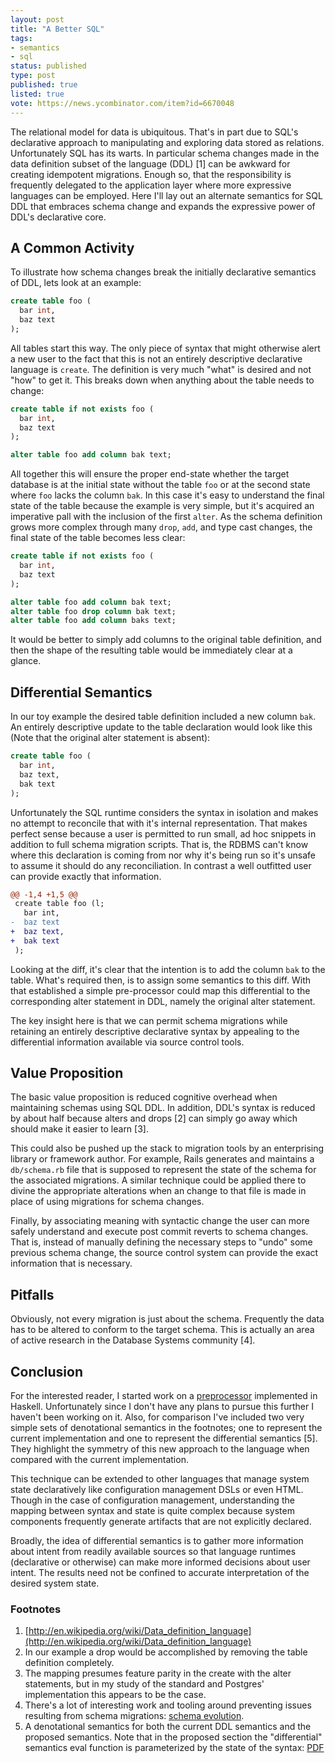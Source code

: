 ```yaml
---
layout: post
title: "A Better SQL"
tags:
- semantics
- sql
status: published
type: post
published: true
listed: true
vote: https://news.ycombinator.com/item?id=6670048
---
```



The relational model for data is ubiquitous. That's in part due to SQL's declarative approach to manipulating and exploring data stored as relations. Unfortunately SQL has its warts. In particular schema changes made in the data definition subset of the language (DDL) [1] can be awkward for creating idempotent migrations. Enough so, that the responsibility is frequently delegated to the application layer where more expressive languages can be employed. Here I'll lay out an alternate semantics for SQL DDL that embraces schema change and expands the expressive power of DDL's declarative core.

## A Common Activity

To illustrate how schema changes break the initially declarative semantics of DDL, lets look at an example:

```sql
create table foo (
  bar int,
  baz text
);
```

All tables start this way. The only piece of syntax that might otherwise alert a new user to the fact that this is not an entirely descriptive declarative language is `create`. The definition is very much "what" is desired and not "how" to get it. This breaks down when anything about the table needs to change:

```sql
create table if not exists foo (
  bar int,
  baz text
);

alter table foo add column bak text;
```

All together this will ensure the proper end-state whether the target database is at the initial state without the table `foo` or at the second state where `foo` lacks the column `bak`. In this case it's easy to understand the final state of the table because the example is very simple, but it's acquired an imperative pall with the inclusion of the first `alter`. As the schema definition grows more complex through many `drop`, `add`, and type cast changes, the final state of the table becomes less clear:

```sql
create table if not exists foo (
  bar int,
  baz text
);

alter table foo add column bak text;
alter table foo drop column bak text;
alter table foo add column baks text;
```

It would be better to simply add columns to the original table definition, and then the shape of the resulting table would be immediately clear at a glance.

## Differential Semantics

In our toy example the desired table definition included a new column `bak`. An entirely descriptive update to the table declaration would look like this (Note that the original alter statement is absent):

```sql
create table foo (
  bar int,
  baz text,
  bak text
);
```

Unfortunately the SQL runtime considers the syntax in isolation and makes no attempt to reconcile that with it's internal representation. That makes perfect sense because a user is permitted to run small, ad hoc snippets in addition to full schema migration scripts. That is, the RDBMS can't know where this declaration is coming from nor why it's being run so it's unsafe to assume it should do any reconciliation. In contrast a well outfitted user can provide exactly that information.

```diff
@@ -1,4 +1,5 @@
 create table foo (l;
   bar int,
-  baz text
+  baz text,
+  bak text
 );
```

Looking at the diff, it's clear that the intention is to add the column `bak` to the table. What's required then, is to assign some semantics to this diff. With that established a simple pre-processor could map this differential to the corresponding alter statement in DDL, namely the original alter statement.

The key insight here is that we can permit schema migrations while retaining an entirely descriptive declarative syntax by appealing to the differential information available via source control tools.

## Value Proposition

The basic value proposition is reduced cognitive overhead when maintaining schemas using SQL DDL. In addition, DDL's syntax is reduced by about half because alters and drops [2] can simply go away which should make it easier to learn [3].

This could also be pushed up the stack to migration tools by an enterprising library or framework author. For example, Rails generates and maintains a `db/schema.rb` file that is supposed to represent the state of the schema for the associated migrations. A similar technique could be applied there to divine the appropriate alterations when an change to that file is made in place of using migrations for schema changes.

Finally, by associating meaning with syntactic change the user can more safely understand and execute post commit reverts to schema changes. That is, instead of manually defining the necessary steps to "undo" some previous schema change, the source control system can provide the exact information that is necessary.

## Pitfalls

Obviously, not every migration is just about the schema. Frequently the data has to be altered to conform to the target schema. This is actually an area of active research in the Database Systems community [4].

## Conclusion

For the interested reader, I started work on a [preprocessor](https://github.com/johnbender/sql-delta) implemented in Haskell. Unfortunately since I don't have any plans to pursue this further I haven't been working on it. Also, for comparison I've included two very simple sets of denotational semantics in the footnotes; one to represent the current implementation and one to represent the differential semantics [5]. They highlight the symmetry of this new approach to the language when compared with the current implementation.

This technique can be extended to other languages that manage system state declaratively like configuration management DSLs or even HTML. Though in the case of configuration management, understanding the mapping between syntax and state is quite complex because system components frequently generate artifacts that are not explicitly declared.

Broadly, the idea of differential semantics is to gather more information about intent from readily available sources so that language runtimes (declarative or otherwise) can make more informed decisions about user intent. The results need not be confined to accurate interpretation of the desired system state.

### Footnotes

1. [http://en.wikipedia.org/wiki/Data_definition_language](http://en.wikipedia.org/wiki/Data_definition_language)
2. In our example a drop would be accomplished by removing the table definition completely.
3. The mapping presumes feature parity in the create with the alter statements, but in my study of the standard and Postgres' implementation this appears to be the case.
4. There's a lot of interesting work and tooling around preventing issues resulting from schema migrations: [schema evolution](http://scholar.google.com/scholar?q=prism+schema+evolution&btnG=&hl=en&as_sdt=0%2C5).
5. A denotational semantics for both the current DDL semantics and the proposed semantics. Note that in the proposed section the "differential" semantics eval function is parameterized by the state of the syntax: [PDF](https://speakerdeck.com/johnbender/sql-ddl-differential-semantics)
